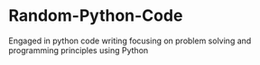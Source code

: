 # Random-Python-Code
Engaged in python code writing focusing on problem solving and programming principles using Python

